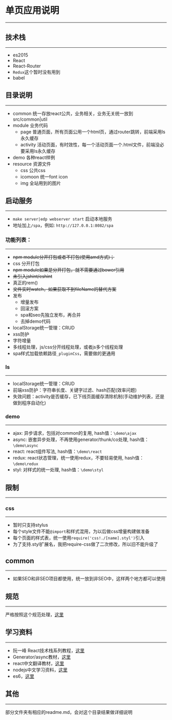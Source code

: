 # 单页应用说明
---

## 技术栈
---
* es2015
* React
* React-Router
* `Redux`这个暂时没有用到
* babel

## 目录说明
---
* common 统一存放react公共，业务相关，业务无关统一放到src/common|util
* module 业务代码
    * page 普通页面，所有页面公用一个html页，通过router跳转，前端采用ls永久缓存
    * activity 活动页面，有时效性，每一个活动页面一个.html文件，前端没必要采用ls永久缓存
* demo 各种react样例
* resource 资源文件
    * css 公共css
    * icomoon 统一font icon
    * img 全站用到的图片

## 启动服务
---
* `make server|edp webserver start` 启动本地服务
* 地址加上`/spa`，例如: `http://127.0.0.1:8082/spa`

### 功能列表：
---
* ~~npm module分开打包或者不打包(使用amd方式)；~~
* css 分开打包
* ~~npm module如果是分开打包，就不需要通过bower引用~~
* ~~未引入jshint/eshint~~
* 真正的rem()
* ~~文件实时watch，如果获取不到fileName的替代方案~~
* 发布
    * 增量发布
    * 回滚方案
    * spa和seo先独立发布，再合并
    * 去掉demo代码
* localStorage统一管理：CRUD
* xss防护
* 字符增量
* 多线程处理，js/css分开线程处理，或者js多个线程处理
* spa样式加载依赖路径`_pluginCss`，需要做的更通用

### ls
---
* localStorage统一管理：CRUD
* 前端xss防护：字符串长度、关键字过滤、hash匹配(效率问题)
* 失效问题：activity是否缓存，已下线页面缓存清除机制(手动维护列表，还是做到程序自动化)

### demo
---
* ajax: 异步请求，包括对common的复用, hash值：`\demo\ajax`
* async: 嵌套异步处理，不再使用generator/thunk/co处理, hash值：`\demo\async`
* react: react组件写法, hash值：`\demo\react`
* redux: react状态管理，统一使用redux，不要轻易使用, hash值：`\demo\redux`
* styl: 对样式的统一处理, hash值：`\demo\styl`

## 限制
---
### css
---
* 暂时只支持stylus
* 每个style文件不能`@import`和样式混用，为以后做css增量构建做准备
* 每个页面的样式表，统一使用`require('css!./[name].styl')`引入
* 为了支持.styl扩展名，我把require-css做了二次修改，所以旧不能升级了

## common
---
* 如果SEO和非SEO项目都使用，统一放到非SEO中，这样两个地方都可以使用

## 规范
---
严格按照这个规范处理，[这里](http://git.baijiahulian.com/wiki/wikitten-repo/blob/master/%E5%B9%B3%E5%8F%B0%E4%BA%8B%E4%B8%9A%E9%83%A8/FE/doc/standard/react.md)

## 学习资料
---
* 阮一峰 React技术栈系列教程，[这里](http://www.ruanyifeng.com/blog/2016/09/react-technology-stack.html)
* Generator/async教材，[这里](http://www.ruanyifeng.com/blog/2015/04/generator.html)
* react中文翻译教材，[这里](http://reactjs.cn/react/docs/why-react-zh-CN.html)
* nodejs中文学习资料，[这里](http://nodejs.cn/api/documentation.html)
* es6，[这里](http://es6.ruanyifeng.com/)

## 其他
---
部分文件夹有相应的readme.md，会对这个目录结果做详细说明